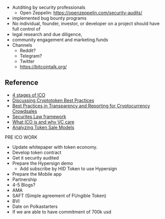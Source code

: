 - Autditing by  security professionals 
    - Open Zeppelin: https://openzeppelin.com/security-audits/
- implemented bug bounty programs
- No individual, founder, investor, or developer on a project should have full control of 
- legal research and due diligence,
- community engagement and marketing.funds
- Channels
    - Reddit?
    - Telegram?
    - Twitter
    - https://bitcointalk.org/


## Reference 

- [4 stages of ICO](https://medium.com/zeppelin-blog/the-4-stages-of-a-token-sale-cc88fbe1717a)
- [Discussing Cryptotoken Best Practices](https://ntmoney.medium.com/discussing-cryptotoken-best-practices-5ff4b9184933#.5ivd5leld)
- [Best Practices in Transparency and Reporting for Cryptocurrency Crowdsales](http://startupmanagement.org/2015/02/15/best-practices-in-transparency-and-reporting-for-cryptocurrency-crowdsales/)
- [Securites Law framework](https://www.coinbase.com/legal/securities-law-framework.pdf)
- [What ICO is and why VC care](https://hbr.org/2017/03/what-initial-coin-offerings-are-and-why-vc-firms-care)
- [Analyzing Token Sale Models](https://vitalik.ca/general/2017/06/09/sales.html)


PRE ICO WORK

- Update whitepaper with token economy.
- Develop token contract
- Get it security audited
- Prepare the Hypersign demo
    - Add subscribe by HID Token to use Hypersign
- Prepare the Mobile app
- Partnership
- 4-5 Blogs?
- AMA
- SAFT (Simple agreement of FUngible Token)
- BVI
- Date on Polkastarters
- If we are able to have commitment of 700k usd 
